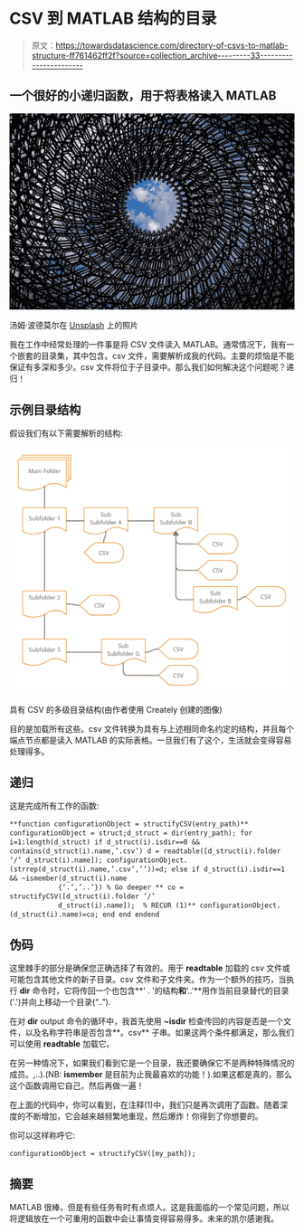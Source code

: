 # CSV 到 MATLAB 结构的目录

> 原文：<https://towardsdatascience.com/directory-of-csvs-to-matlab-structure-ff761462ff2f?source=collection_archive---------33----------------------->

## 一个很好的小递归函数，用于将表格读入 MATLAB

![](img/3c0668f544d53da56c2232e67996ce55.png)

汤姆·波德莫尔在 [Unsplash](https://unsplash.com?utm_source=medium&utm_medium=referral) 上的照片

我在工作中经常处理的一件事是将 CSV 文件读入 MATLAB。通常情况下，我有一个嵌套的目录集，其中包含。csv 文件，需要解析成我的代码。主要的烦恼是不能保证有多深和多少。csv 文件将位于子目录中。那么我们如何解决这个问题呢？递归！

## 示例目录结构

假设我们有以下需要解析的结构:

![](img/ef85156a15d2e9d7167ce674e5a1d13c.png)

具有 CSV 的多级目录结构(由作者使用 Creately 创建的图像)

目的是加载所有这些。csv 文件转换为具有与上述相同命名约定的结构，并且每个端点节点都是读入 MATLAB 的实际表格。一旦我们有了这个，生活就会变得容易处理得多。

## 递归

这是完成所有工作的函数:

```
**function configurationObject = structifyCSV(entry_path)** configurationObject = struct;d_struct = dir(entry_path); for i=1:length(d_struct) if d_struct(i).isdir==0 && contains(d_struct(i).name,’.csv’) d = readtable([d_struct(i).folder ‘/’ d_struct(i).name]); configurationObject.(strrep(d_struct(i).name,’.csv’,’’))=d; else if d_struct(i).isdir==1 && ~ismember(d_struct(i).name
            {‘.’,’..’}) % Go deeper ** co = structifyCSV([d_struct(i).folder ‘/’
            d_struct(i).name]);  % RECUR (1)** configurationObject.(d_struct(i).name)=co; end end endend
```

## 伪码

这里棘手的部分是确保您正确选择了有效的。用于 **readtable** 加载的 csv 文件或可能包含其他文件的新子目录。csv 文件和子文件夹。作为一个额外的技巧，当执行 **dir** 命令时，它将传回一个也包含**' . '的结构**和**‘..’**用作当前目录替代的目录('.')并向上移动一个目录(“..”).

在对 **dir** output 命令的循环中，我首先使用 **~isdir** 检查传回的内容是否是一个文件，以及名称字符串是否包含**。csv** 子串。如果这两个条件都满足，那么我们可以使用 **readtable** 加载它。

在另一种情况下，如果我们看到它是一个目录，我还要确保它不是两种特殊情况的成员。,..).(NB: **ismember** 是目前为止我最喜欢的功能！).如果这都是真的，那么这个函数调用它自己，然后再做一遍！

在上面的代码中，你可以看到，在注释(1)中，我们只是再次调用了函数。随着深度的不断增加，它会越来越频繁地重现，然后爆炸！你得到了你想要的。

你可以这样称呼它:

```
configurationObject = structifyCSV([my_path]);
```

## 摘要

MATLAB 很棒，但是有些任务有时有点烦人。这是我面临的一个常见问题，所以将逻辑放在一个可重用的函数中会让事情变得容易得多。未来的凯尔感谢我。